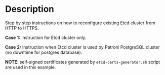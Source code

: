 # Description

Step by step instructions on how to reconfigure existing Etcd cluster from HTTP to HTTPS.

**Case 1:** instruction for Etcd cluster only.

**Case 2:** instruction when Etcd cluster is used by Patroni PostgreSQL cluster (no downtime for postgres database).

**NOTE**: self-signed certificates generated by ``etcd-certs-generator.sh`` script are used in this example.